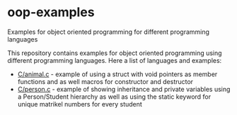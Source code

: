 # oop-examples

Examples for object oriented programming for different programming languages

This  repository  contains  examples  for object  oriented  programming  using
different programming languages. Here a list of languages and examples:

-  [C/animal.c](c/animal.c)  - example of using a struct  with void  pointers as member
functions and as well macros for constructor and destructor 
-  [C/person.c](c/person.c)  - example of showing  inheritance  and  private  variables
using a  Person/Student  hierarchy  as well as using the  static  keyword  for
unique matrikel numbers for every student
